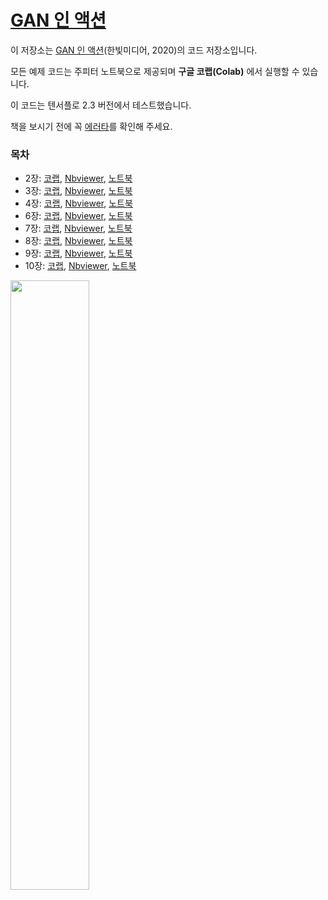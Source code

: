 # [GAN 인 액션](http://bit.ly/gan-in-action)

이 저장소는 [GAN 인 액션](https://tensorflow.blog/gan-in-action/)(한빛미디어, 2020)의 코드 저장소입니다.

모든 예제 코드는 주피터 노트북으로 제공되며 **구글 코랩(Colab)** 에서 실행할 수 있습니다.

이 코드는 텐서플로 2.3 버전에서 테스트했습니다.

책을 보시기 전에 꼭 [에러타](https://tensorflow.blog/gan-in-action/)를 확인해 주세요.

### 목차

* 2장: [코랩](https://colab.research.google.com/github/rickiepark/gans-in-action/blob/master/chapter-2/Chapter_2_Autoencoder.ipynb), [Nbviewer](https://nbviewer.jupyter.org/github/rickiepark/gans-in-action/blob/master/chapter-2/Chapter_2_Autoencoder.ipynb), [노트북](https://github.com/rickiepark/gans-in-action/blob/master/chapter-2/Chapter_2_Autoencoder.ipynb)
* 3장: [코랩](https://colab.research.google.com/github/rickiepark/gans-in-action/blob/master/chapter-3/Chapter_3_GAN.ipynb), [Nbviewer](https://nbviewer.jupyter.org/github/rickiepark/gans-in-action/blob/master/chapter-3/Chapter_3_GAN.ipynb), [노트북](https://github.com/rickiepark/gans-in-action/blob/master/chapter-3/Chapter_3_GAN.ipynb)
* 4장: [코랩](https://colab.research.google.com/github/rickiepark/gans-in-action/blob/master/chapter-4/Chapter_4_DCGAN.ipynb), [Nbviewer](https://nbviewer.jupyter.org/github/rickiepark/gans-in-action/blob/master/chapter-4/Chapter_4_DCGAN.ipynb), [노트북](https://github.com/rickiepark/gans-in-action/blob/master/chapter-4/Chapter_4_DCGAN.ipynb)
* 6장: [코랩](https://colab.research.google.com/github/rickiepark/gans-in-action/blob/master/chapter-6/Chapter_6_ProGAN.ipynb), [Nbviewer](https://nbviewer.jupyter.org/github/rickiepark/gans-in-action/blob/master/chapter-6/Chapter_6_ProGAN.ipynb), [노트북](https://github.com/rickiepark/gans-in-action/blob/master/chapter-6/Chapter_6_ProGAN.ipynb)
* 7장: [코랩](https://colab.research.google.com/github/rickiepark/gans-in-action/blob/master/chapter-7/Chapter_7_SGAN.ipynb), [Nbviewer](https://nbviewer.jupyter.org/github/rickiepark/gans-in-action/blob/master/chapter-7/Chapter_7_SGAN.ipynb), [노트북](https://github.com/rickiepark/gans-in-action/blob/master/chapter-7/Chapter_7_SGAN.ipynb)
* 8장: [코랩](https://colab.research.google.com/github/rickiepark/gans-in-action/blob/master/chapter-8/Chapter_8_CGAN.ipynb), [Nbviewer](https://nbviewer.jupyter.org/github/rickiepark/gans-in-action/blob/master/chapter-8/Chapter_8_CGAN.ipynb), [노트북](https://github.com/rickiepark/gans-in-action/blob/master/chapter-8/Chapter_8_CGAN.ipynb)
* 9장: [코랩](https://colab.research.google.com/github/rickiepark/gans-in-action/blob/master/chapter-9/Chapter9_CycleGAN.ipynb), [Nbviewer](https://nbviewer.jupyter.org/github/rickiepark/gans-in-action/blob/master/chapter-9/Chapter9_CycleGAN.ipynb), [노트북](https://github.com/rickiepark/gans-in-action/blob/master/chapter-9/Chapter9_CycleGAN.ipynb)
* 10장: [코랩](https://colab.research.google.com/github/rickiepark/gans-in-action/blob/master/chapter-10/Chapter10_Adversarial_Examples.ipynb), [Nbviewer](https://nbviewer.jupyter.org/github/rickiepark/gans-in-action/blob/master/chapter-10/Chapter10_Adversarial_Examples.ipynb), [노트북](https://github.com/rickiepark/gans-in-action/blob/master/chapter-10/Chapter10_Adversarial_Examples.ipynb)

<img src="/img/GANs_in_Action_cover.png" width="50%">
